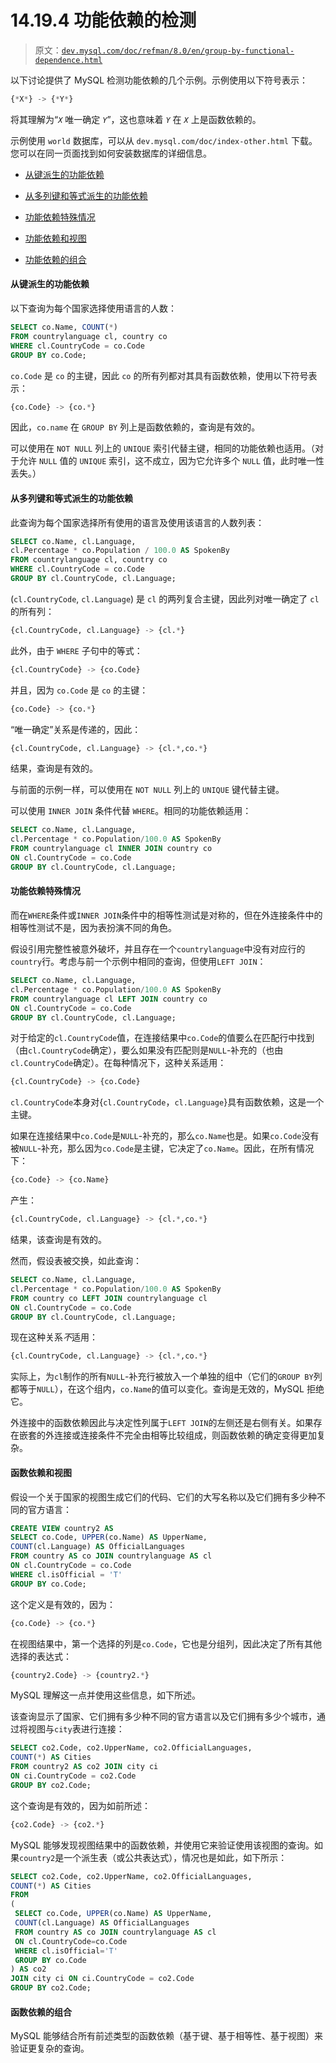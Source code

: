 # 14.19.4 功能依赖的检测

> 原文：[`dev.mysql.com/doc/refman/8.0/en/group-by-functional-dependence.html`](https://dev.mysql.com/doc/refman/8.0/en/group-by-functional-dependence.html)

以下讨论提供了 MySQL 检测功能依赖的几个示例。示例使用以下符号表示：

```sql
{*X*} -> {*Y*}
```

将其理解为“*`X`* 唯一确定 *`Y`*”，这也意味着 *`Y`* 在 *`X`* 上是函数依赖的。

示例使用 `world` 数据库，可以从 `dev.mysql.com/doc/index-other.html` 下载。您可以在同一页面找到如何安装数据库的详细信息。

+   [从键派生的功能依赖](https://dev.mysql.com/doc/refman/8.0/en/group-by-functional-dependence.html#functional-dependence-keys "从键派生的功能依赖")

+   [从多列键和等式派生的功能依赖](https://dev.mysql.com/doc/refman/8.0/en/group-by-functional-dependence.html#functional-dependence-multiple-column-keys "从多列键和等式派生的功能依赖")

+   [功能依赖特殊情况](https://dev.mysql.com/doc/refman/8.0/en/group-by-functional-dependence.html#functional-dependence-special-cases "功能依赖特殊情况")

+   [功能依赖和视图](https://dev.mysql.com/doc/refman/8.0/en/group-by-functional-dependence.html#functional-dependence-views "功能依赖和视图")

+   [功能依赖的组合](https://dev.mysql.com/doc/refman/8.0/en/group-by-functional-dependence.html#functional-dependence-combinations "功能依赖的组合")

#### 从键派生的功能依赖

以下查询为每个国家选择使用语言的人数：

```sql
SELECT co.Name, COUNT(*)
FROM countrylanguage cl, country co
WHERE cl.CountryCode = co.Code
GROUP BY co.Code;
```

`co.Code` 是 `co` 的主键，因此 `co` 的所有列都对其具有函数依赖，使用以下符号表示：

```sql
{co.Code} -> {co.*}
```

因此，`co.name` 在 `GROUP BY` 列上是函数依赖的，查询是有效的。

可以使用在 `NOT NULL` 列上的 `UNIQUE` 索引代替主键，相同的功能依赖也适用。（对于允许 `NULL` 值的 `UNIQUE` 索引，这不成立，因为它允许多个 `NULL` 值，此时唯一性丢失。）

#### 从多列键和等式派生的功能依赖

此查询为每个国家选择所有使用的语言及使用该语言的人数列表：

```sql
SELECT co.Name, cl.Language,
cl.Percentage * co.Population / 100.0 AS SpokenBy
FROM countrylanguage cl, country co
WHERE cl.CountryCode = co.Code
GROUP BY cl.CountryCode, cl.Language;
```

(`cl.CountryCode`, `cl.Language`) 是 `cl` 的两列复合主键，因此列对唯一确定了 `cl` 的所有列：

```sql
{cl.CountryCode, cl.Language} -> {cl.*}
```

此外，由于 `WHERE` 子句中的等式：

```sql
{cl.CountryCode} -> {co.Code}
```

并且，因为 `co.Code` 是 `co` 的主键：

```sql
{co.Code} -> {co.*}
```

“唯一确定”关系是传递的，因此：

```sql
{cl.CountryCode, cl.Language} -> {cl.*,co.*}
```

结果，查询是有效的。

与前面的示例一样，可以使用在 `NOT NULL` 列上的 `UNIQUE` 键代替主键。

可以使用 `INNER JOIN` 条件代替 `WHERE`。相同的功能依赖适用：

```sql
SELECT co.Name, cl.Language,
cl.Percentage * co.Population/100.0 AS SpokenBy
FROM countrylanguage cl INNER JOIN country co
ON cl.CountryCode = co.Code
GROUP BY cl.CountryCode, cl.Language;
```

#### 功能依赖特殊情况

而在`WHERE`条件或`INNER JOIN`条件中的相等性测试是对称的，但在外连接条件中的相等性测试不是，因为表扮演不同的角色。

假设引用完整性被意外破坏，并且存在一个`countrylanguage`中没有对应行的`country`行。考虑与前一个示例中相同的查询，但使用`LEFT JOIN`：

```sql
SELECT co.Name, cl.Language,
cl.Percentage * co.Population/100.0 AS SpokenBy
FROM countrylanguage cl LEFT JOIN country co
ON cl.CountryCode = co.Code
GROUP BY cl.CountryCode, cl.Language;
```

对于给定的`cl.CountryCode`值，在连接结果中`co.Code`的值要么在匹配行中找到（由`cl.CountryCode`确定），要么如果没有匹配则是`NULL`-补充的（也由`cl.CountryCode`确定）。在每种情况下，这种关系适用：

```sql
{cl.CountryCode} -> {co.Code}
```

`cl.CountryCode`本身对{`cl.CountryCode`，`cl.Language`}具有函数依赖，这是一个主键。

如果在连接结果中`co.Code`是`NULL`-补充的，那么`co.Name`也是。如果`co.Code`没有被`NULL`-补充，那么因为`co.Code`是主键，它决定了`co.Name`。因此，在所有情况下：

```sql
{co.Code} -> {co.Name}
```

产生：

```sql
{cl.CountryCode, cl.Language} -> {cl.*,co.*}
```

结果，该查询是有效的。

然而，假设表被交换，如此查询：

```sql
SELECT co.Name, cl.Language,
cl.Percentage * co.Population/100.0 AS SpokenBy
FROM country co LEFT JOIN countrylanguage cl
ON cl.CountryCode = co.Code
GROUP BY cl.CountryCode, cl.Language;
```

现在这种关系*不*适用：

```sql
{cl.CountryCode, cl.Language} -> {cl.*,co.*}
```

实际上，为`cl`制作的所有`NULL`-补充行被放入一个单独的组中（它们的`GROUP BY`列都等于`NULL`），在这个组内，`co.Name`的值可以变化。查询是无效的，MySQL 拒绝它。

外连接中的函数依赖因此与决定性列属于`LEFT JOIN`的左侧还是右侧有关。如果存在嵌套的外连接或连接条件不完全由相等比较组成，则函数依赖的确定变得更加复杂。

#### 函数依赖和视图

假设一个关于国家的视图生成它们的代码、它们的大写名称以及它们拥有多少种不同的官方语言：

```sql
CREATE VIEW country2 AS
SELECT co.Code, UPPER(co.Name) AS UpperName,
COUNT(cl.Language) AS OfficialLanguages
FROM country AS co JOIN countrylanguage AS cl
ON cl.CountryCode = co.Code
WHERE cl.isOfficial = 'T'
GROUP BY co.Code;
```

这个定义是有效的，因为：

```sql
{co.Code} -> {co.*}
```

在视图结果中，第一个选择的列是`co.Code`，它也是分组列，因此决定了所有其他选择的表达式：

```sql
{country2.Code} -> {country2.*}
```

MySQL 理解这一点并使用这些信息，如下所述。

该查询显示了国家、它们拥有多少种不同的官方语言以及它们拥有多少个城市，通过将视图与`city`表进行连接：

```sql
SELECT co2.Code, co2.UpperName, co2.OfficialLanguages,
COUNT(*) AS Cities
FROM country2 AS co2 JOIN city ci
ON ci.CountryCode = co2.Code
GROUP BY co2.Code;
```

这个查询是有效的，因为如前所述：

```sql
{co2.Code} -> {co2.*}
```

MySQL 能够发现视图结果中的函数依赖，并使用它来验证使用该视图的查询。如果`country2`是一个派生表（或公共表达式），情况也是如此，如下所示：

```sql
SELECT co2.Code, co2.UpperName, co2.OfficialLanguages,
COUNT(*) AS Cities
FROM
(
 SELECT co.Code, UPPER(co.Name) AS UpperName,
 COUNT(cl.Language) AS OfficialLanguages
 FROM country AS co JOIN countrylanguage AS cl
 ON cl.CountryCode=co.Code
 WHERE cl.isOfficial='T'
 GROUP BY co.Code
) AS co2
JOIN city ci ON ci.CountryCode = co2.Code
GROUP BY co2.Code;
```

#### 函数依赖的组合

MySQL 能够结合所有前述类型的函数依赖（基于键、基于相等性、基于视图）来验证更复杂的查询。
